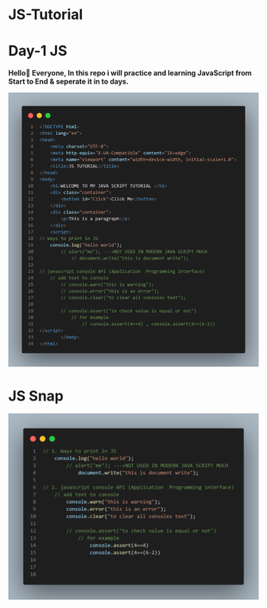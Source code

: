 # JS-Tutorial
<html>
  <body>
    <h1> Day-1 JS </h1>
    <p> <b> Hello👋 Everyone, In this repo i will practice and learning JavaScript from Start to End &amp; seperate it in to days.</b> </p>
    <img src="https://github.com/anushpathak09/JS-Tutorial/blob/main/JS%20tutorial%20(DAY-1).png">
    <h1> JS Snap </h1>
    <img src="https://github.com/anushpathak09/JS-Tutorial/blob/main/JS%20SNAP/JS%20tutorial%20-JS%20Snap%20(DAY-1).png">
    </body>
  </html>
 
